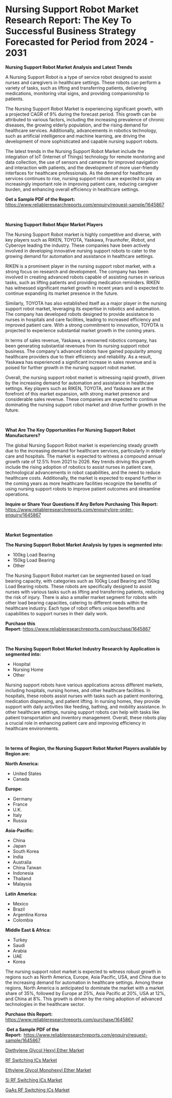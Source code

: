 <p><h1>Nursing Support Robot Market Research Report: The Key To Successful Business Strategy Forecasted for Period from 2024 - 2031</h1></p><p><strong>Nursing Support Robot Market Analysis and Latest Trends</strong></p>
<p><p>A Nursing Support Robot is a type of service robot designed to assist nurses and caregivers in healthcare settings. These robots can perform a variety of tasks, such as lifting and transferring patients, delivering medications, monitoring vital signs, and providing companionship to patients.</p><p>The Nursing Support Robot Market is experiencing significant growth, with a projected CAGR of 9% during the forecast period. This growth can be attributed to various factors, including the increasing prevalence of chronic diseases, the growing elderly population, and the rising demand for healthcare services. Additionally, advancements in robotics technology, such as artificial intelligence and machine learning, are driving the development of more sophisticated and capable nursing support robots.</p><p>The latest trends in the Nursing Support Robot Market include the integration of IoT (Internet of Things) technology for remote monitoring and data collection, the use of sensors and cameras for improved navigation and interaction with patients, and the development of more user-friendly interfaces for healthcare professionals. As the demand for healthcare services continues to rise, nursing support robots are expected to play an increasingly important role in improving patient care, reducing caregiver burden, and enhancing overall efficiency in healthcare settings.</p></p>
<p><strong>Get a Sample PDF of the Report:&nbsp;</strong> <a href="https://www.reliableresearchreports.com/enquiry/request-sample/1645867">https://www.reliableresearchreports.com/enquiry/request-sample/1645867</a></p>
<p>&nbsp;</p>
<p><strong>Nursing Support Robot Major Market Players</strong></p>
<p><p>The Nursing Support Robot market is highly competitive and diverse, with key players such as RIKEN, TOYOTA, Yaskawa, Fraunhofer, iRobot, and Cyberoye leading the industry. These companies have been actively involved in developing innovative nursing support robots to cater to the growing demand for automation and assistance in healthcare settings.</p><p>RIKEN is a prominent player in the nursing support robot market, with a strong focus on research and development. The company has been involved in creating advanced robots capable of assisting nurses in various tasks, such as lifting patients and providing medication reminders. RIKEN has witnessed significant market growth in recent years and is expected to continue expanding its market presence in the future.</p><p>Similarly, TOYOTA has also established itself as a major player in the nursing support robot market, leveraging its expertise in robotics and automation. The company has developed robots designed to provide assistance to nurses in hospitals and care facilities, leading to increased efficiency and improved patient care. With a strong commitment to innovation, TOYOTA is projected to experience substantial market growth in the coming years.</p><p>In terms of sales revenue, Yaskawa, a renowned robotics company, has been generating substantial revenues from its nursing support robot business. The company's advanced robots have gained popularity among healthcare providers due to their efficiency and reliability. As a result, Yaskawa has experienced a significant increase in sales revenue and is poised for further growth in the nursing support robot market.</p><p>Overall, the nursing support robot market is witnessing rapid growth, driven by the increasing demand for automation and assistance in healthcare settings. Key players such as RIKEN, TOYOTA, and Yaskawa are at the forefront of this market expansion, with strong market presence and considerable sales revenue. These companies are expected to continue dominating the nursing support robot market and drive further growth in the future.</p></p>
<p>&nbsp;</p>
<p><strong>What Are The Key Opportunities For Nursing Support Robot Manufacturers?</strong></p>
<p><p>The global Nursing Support Robot market is experiencing steady growth due to the increasing demand for healthcare services, particularly in elderly care and hospitals. The market is expected to witness a compound annual growth rate of 12.5% from 2021 to 2026. Key trends driving this growth include the rising adoption of robotics to assist nurses in patient care, technological advancements in robot capabilities, and the need to reduce healthcare costs. Additionally, the market is expected to expand further in the coming years as more healthcare facilities recognize the benefits of using nursing support robots to improve patient outcomes and streamline operations.</p></p>
<p><strong>Inquire or Share Your Questions If Any Before Purchasing This Report:</strong> <a href="https://www.reliableresearchreports.com/enquiry/pre-order-enquiry/1645867">https://www.reliableresearchreports.com/enquiry/pre-order-enquiry/1645867</a></p>
<p>&nbsp;</p>
<p><strong>Market Segmentation</strong></p>
<p><strong>The Nursing Support Robot Market Analysis by types is segmented into:</strong></p>
<p><ul><li>100kg Load Bearing</li><li>150kg Load Bearing</li><li>Other</li></ul></p>
<p><p>The Nursing Support Robot market can be segmented based on load bearing capacity, with categories such as 100kg Load Bearing and 150kg Load Bearing robots. These robots are specifically designed to assist nurses with various tasks such as lifting and transferring patients, reducing the risk of injury. There is also a smaller market segment for robots with other load bearing capacities, catering to different needs within the healthcare industry. Each type of robot offers unique benefits and capabilities to support nurses in their daily work.</p></p>
<p><strong>Purchase this Report:&nbsp;</strong><a href="https://www.reliableresearchreports.com/purchase/1645867">https://www.reliableresearchreports.com/purchase/1645867</a></p>
<p>&nbsp;</p>
<p><strong>The Nursing Support Robot Market Industry Research by Application is segmented into:</strong></p>
<p><ul><li>Hospital</li><li>Nursing Home</li><li>Other</li></ul></p>
<p><p>Nursing support robots have various applications across different markets, including hospitals, nursing homes, and other healthcare facilities. In hospitals, these robots assist nurses with tasks such as patient monitoring, medication dispensing, and patient lifting. In nursing homes, they provide support with daily activities like feeding, bathing, and mobility assistance. In other healthcare settings, nursing support robots can help with tasks like patient transportation and inventory management. Overall, these robots play a crucial role in enhancing patient care and improving efficiency in healthcare environments.</p></p>
<p>&nbsp;</p>
<p><strong>In terms of Region, the Nursing Support Robot Market Players available by Region are:</strong></p>
<p>
    <p> <strong> North America: </strong>
        <ul>
            <li>United States</li>
            <li>Canada</li>
        </ul>
        </p> 
    <p> <strong> Europe: </strong>
        <ul>
            <li>Germany</li>
            <li>France</li>
            <li>U.K.</li>
            <li>Italy</li>
            <li>Russia</li>
        </ul>
        </p> 
    <p> <strong> Asia-Pacific: </strong>
        <ul>
            <li>China</li>
            <li>Japan</li>
            <li>South Korea</li>
            <li>India</li>
            <li>Australia</li>
            <li>China Taiwan</li>
            <li>Indonesia</li>
            <li>Thailand</li>
            <li>Malaysia</li>
        </ul>
        </p> 
    <p> <strong> Latin America: </strong>
        <ul>
            <li>Mexico</li>
            <li>Brazil</li>
            <li>Argentina Korea</li>
            <li>Colombia</li>
        </ul>
        </p> 
    <p> <strong> Middle East & Africa: </strong>
        <ul>
            <li>Turkey</li>
            <li>Saudi</li>
            <li>Arabia</li>
            <li>UAE</li>
            <li>Korea</li>
        </ul>
    </p>
    </p>
<p><p>The nursing support robot market is expected to witness robust growth in regions such as North America, Europe, Asia Pacific, USA, and China due to the increasing demand for automation in healthcare settings. Among these regions, North America is anticipated to dominate the market with a market share of 35%, followed by Europe at 25%, Asia Pacific at 20%, USA at 12%, and China at 8%. This growth is driven by the rising adoption of advanced technologies in the healthcare sector.</p></p>
<p><strong>Purchase this Report: </strong><a href="https://www.reliableresearchreports.com/purchase/1645867">https://www.reliableresearchreports.com/purchase/1645867</a></p>
<p>&nbsp;<strong>Get a Sample PDF of the Report:&nbsp;&nbsp;</strong><a href="https://www.reliableresearchreports.com/enquiry/request-sample/1645867">https://www.reliableresearchreports.com/enquiry/request-sample/1645867</a></p>
<p><strong></strong></p>
<p><p><a href="https://view.publitas.com/reportprime-1/diethylene-glycol-hexyl-ether-market-size-growth-outlook-from-2024-to-2031-projecting-at-markets-trends-analysis-by-application-regional-outlook-and-revenue/">Diethylene Glycol Hexyl Ether Market</a></p><p><a href="https://funky-papaya-cf4.notion.site/RF-Switching-ICs-Market-Provides-Detailed-Segmentation-of-this-Market-based-on-Type-Application-an-133a86e9be0b48b480572216b1ff927d">RF Switching ICs Market</a></p><p><a href="https://view.publitas.com/reportprime-1/ethylene-glycol-monohexyl-ether-market-centers-on-aspects-such-as-market-growth-market-share-market-opportunity-and-projected-forecasts-spanning-from-2024-to-2031/">Ethylene Glycol Monohexyl Ether Market</a></p><p><a href="https://sore-arch-6db.notion.site/Si-RF-Switching-ICs-Market-Challenges-Opportunities-and-Growth-Drivers-and-Major-Market-Players-f-0fc9f0e771c84bf297b3980607f10a87">Si RF Switching ICs Market</a></p><p><a href="https://confirmed-shield-e13.notion.site/GaAs-RF-Switching-ICs-Market-Size-Share-Trends-Analysis-Report-By-Material-By-Type-By-End-user--69967301670f428b9079798963544e8a">GaAs RF Switching ICs Market</a></p></p>